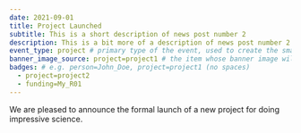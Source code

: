 ```yaml
---
date: 2021-09-01
title: Project Launched
subtitle: This is a short description of news post number 2
description: This is a bit more of a description of news post number 2
event_type: project # primary type of the event, used to create the small, colored post callout
banner_image_source: project=project1 # the item whose banner image will be adopted by this event
badges: # e.g. person=John_Doe, project=project1 (no spaces)
  - project=project2
  - funding=My_R01
---
```


We are pleased to announce the formal launch of a new project 
for doing impressive science.
